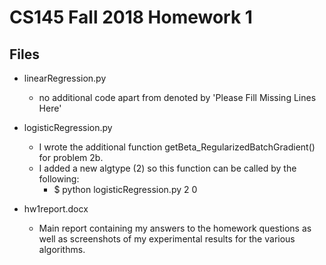 # CS145 Fall 2018 Homework 1

## Files
- linearRegression.py
  - no additional code apart from denoted by 'Please Fill Missing Lines Here'

- logisticRegression.py 
  - I wrote the additional function getBeta_RegularizedBatchGradient() for problem 2b.
  - I added a new algtype (2) so this function can be called by the following:
    - $ python logisticRegression.py 2 0

- hw1report.docx 
  - Main report containing my answers to the homework questions as well as screenshots of my experimental results for the various algorithms.